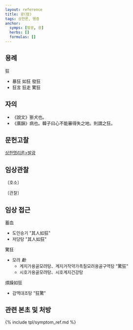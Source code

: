 ```yaml
---
layout: reference
title: 광(狂)
tags: 상한론, 병증
anchor:
  symps: [발광, 광]
  herbs: []
  formulas: []
---
```



## 용례

狂
* 暴狂 如狂 發狂
* 狂言 狂走 驚狂

## 자의

* 《說文》狾犬也。
* 《廣韻》病也。韓子曰心不能審得失之地。則謂之狂。

## 문헌고찰

[상한명리론>발광]({{site.baseurl}}/reference/Books/Etc/상한명리론#발광)



## 임상관찰



〔호소〕



〔관찰〕


## 임상 접근

蓄血
* 도인승기 "其人如狂"
* 저당탕 "其人如狂"

驚狂
* 모려 _動_
  - 계지가용골모려탕、계지거작약가촉칠모려용골구역탕 "驚狂"
  - 시호가용골모려탕、시호계지건강탕

煩躁如狂
* 감맥대조탕 "狂驚"


## 관련 본초 및 처방


{% include tpl/symptom_ref.md %}

